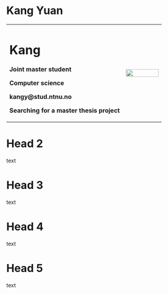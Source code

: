 # Kang Yuan
<table border="0">
  <tr>
    <td width="75%">
      <h1>Kang</h1>
      <p><b>Joint master student</b></p>
      <p><b>Computer science</b></p>
      <p><b>kangy@stud.ntnu.no</b></p>
      <p><b>Searching for a master thesis project</b></p>
    </td>
    <td width="25%">
      <img src="/photoKY.jpg" width="100%">
    </td>
  </tr>
</table>

# Head 2
text
# Head 3
text
# Head 4
text
# Head 5
text
